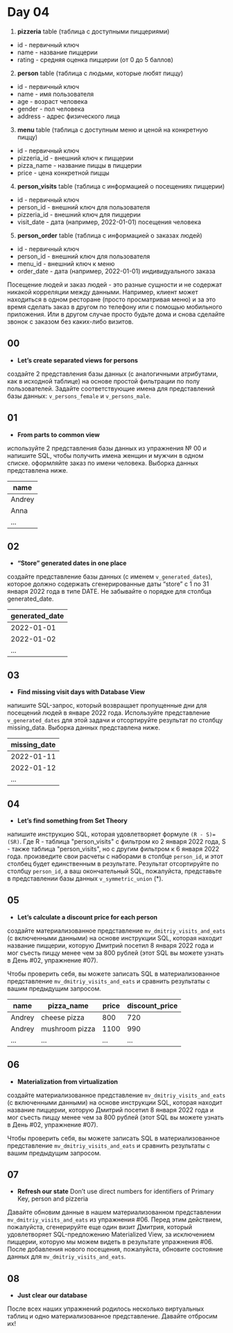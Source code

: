 # Day 04

1. **pizzeria** table (таблица с доступными пиццериями)
- id - первичный ключ
- name - название пиццерии
- rating - средняя оценка пиццерии (от 0 до 5 баллов)
2. **person** table (таблица с людьми, которые любят пиццу)
- id - первичный ключ
- name - имя пользователя
- age - возраст человека
- gender - пол человека
- address - адрес физического лица
3. **menu** table (таблица с доступным меню и ценой на конкретную пиццу)
- id - первичный ключ
- pizzeria_id - внешний ключ к пиццерии
- pizza_name - название пиццы в пиццерии
- price - цена конкретной пиццы
4. **person_visits** table (таблица с информацией о посещениях пиццерии)
- id - первичный ключ
- person_id - внешний ключ для пользователя
- pizzeria_id - внешний ключ для пиццерии
- visit_date - дата (например, 2022-01-01) посещения человека
5. **person_order** table (таблица с информацией о заказах людей)
- id - первичный ключ
- person_id - внешний ключ для пользователя
- menu_id - внешний ключ к меню
- order_date - дата (например, 2022-01-01) индивидуального заказа

Посещение людей и заказ людей - это разные сущности и не содержат никакой корреляции между данными. Например, клиент может находиться в одном ресторане (просто просматривая меню) и за это время сделать заказ в другом по телефону или с помощью мобильного приложения. Или в другом случае просто будьте дома и снова сделайте звонок с заказом без каких-либо визитов.


## 00 
- **Let’s create separated views for persons**

создайте 2 представления базы данных (с аналогичными атрибутами, как в исходной таблице) на основе простой фильтрации по полу пользователей. Задайте соответствующие имена для представлений базы данных: `v_persons_female` и `v_persons_male`.

## 01 
- **From parts to common view**

используйте 2 представления базы данных из упражнения № 00 и напишите SQL, чтобы получить имена женщин и мужчин в одном списке. оформляйте заказ по имени человека. Выборка данных представлена ниже.

| name |
| ------ |
| Andrey |
| Anna |
| ... |

## 02 
- **“Store” generated dates in one place**

создайте представление базы данных (с именем `v_generated_dates`), которое должно содержать сгенерированные даты “store” с 1 по 31 января 2022 года в типе DATE. Не забывайте о порядке для столбца generated_date.  

| generated_date |
| ------ |
| 2022-01-01 |
| 2022-01-02 |
| ... |

## 03 
- **Find missing visit days with Database View**

напишите SQL-запрос, который возвращает пропущенные дни для посещений людей в январе 2022 года. Используйте представление `v_generated_dates` для этой задачи и отсортируйте результат по столбцу missing_data. Выборка данных представлена ниже.

| missing_date |
| ------ |
| 2022-01-11 |
| 2022-01-12 |
| ... |

## 04 
- **Let’s find something from Set Theory**

напишите инструкцию SQL, которая удовлетворяет формуле `(R - S)=(SR)`.
Где R - таблица "person_visits" с фильтром ко 2 января 2022 года, S - также таблица "person_visits", но с другим фильтром к 6 января 2022 года. произведите свои расчеты с наборами в столбце `person_id`, и этот столбец будет единственным в результате. Результат отсортируйте по столбцу `person_id`, а ваш окончательный SQL, пожалуйста, представьте в представлении базы данных `v_symmetric_union` (*).

## 05 
- **Let’s calculate a discount price for each person**

создайте материализованное представление `mv_dmitriy_visits_and_eats` (с включенными данными) на основе инструкции SQL, которая находит название пиццерии, которую Дмитрий посетил 8 января 2022 года и мог съесть пиццу менее чем за 800 рублей (этот SQL вы можете узнать в День #02, упражнение #07).

Чтобы проверить себя, вы можете записать SQL в материализованное представление `mv_dmitriy_visits_and_eats` и сравнить результаты с вашим предыдущим запросом.

| name |  pizza_name | price | discount_price |
| ------ | ------ | ------ | ------ | 
| Andrey | cheese pizza | 800 | 720 | 
| Andrey | mushroom pizza | 1100 | 990 |
| ... | ... | ... | ... |

## 06 
- **Materialization from virtualization**

создайте материализованное представление `mv_dmitriy_visits_and_eats` (с включенными данными) на основе инструкции SQL, которая находит название пиццерии, которую Дмитрий посетил 8 января 2022 года и мог съесть пиццу менее чем за 800 рублей (этот SQL вы можете узнать в День #02, упражнение #07).

Чтобы проверить себя, вы можете записать SQL в материализованное представление `mv_dmitriy_visits_and_eats` и сравнить результаты с вашим предыдущим запросом.

## 07 
- **Refresh our state** Don’t use direct numbers for identifiers of Primary Key, person and pizzeria

Давайте обновим данные в нашем материализованном представлении `mv_dmitriy_visits_and_eats` из упражнения #06. Перед этим действием, пожалуйста, сгенерируйте еще один визит Дмитрия, который удовлетворяет SQL-предложению Materialized View, за исключением пиццерии, которую мы можем видеть в результате упражнения #06.
После добавления нового посещения, пожалуйста, обновите состояние данных для `mv_dmitriy_visits_and_eats`.

## 08 
- **Just clear our database**

После всех наших упражнений родилось несколько виртуальных таблиц и одно материализованное представление. Давайте отбросим их!

